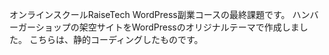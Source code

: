 オンラインスクールRaiseTech WordPress副業コースの最終課題です。
ハンバーガーショップの架空サイトをWordPressのオリジナルテーマで作成しました。
こちらは、静的コーディングしたものです。
